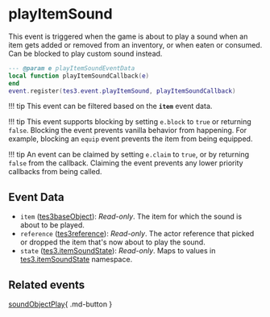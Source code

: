 # playItemSound
<div class="search_terms" style="display: none">playitemsound</div>

<!---
	This file is autogenerated. Do not edit this file manually. Your changes will be ignored.
	More information: https://github.com/MWSE/MWSE/tree/master/docs
-->

This event is triggered when the game is about to play a sound when an item gets added or removed from an inventory, or when eaten or consumed. Can be blocked to play custom sound instead.

```lua
--- @param e playItemSoundEventData
local function playItemSoundCallback(e)
end
event.register(tes3.event.playItemSound, playItemSoundCallback)
```

!!! tip
	This event can be filtered based on the **`item`** event data.

!!! tip
	This event supports blocking by setting `e.block` to `true` or returning `false`. Blocking the event prevents vanilla behavior from happening. For example, blocking an `equip` event prevents the item from being equipped.

!!! tip
	An event can be claimed by setting `e.claim` to `true`, or by returning `false` from the callback. Claiming the event prevents any lower priority callbacks from being called.

## Event Data

* `item` ([tes3baseObject](../types/tes3baseObject.md)): *Read-only*. The item for which the sound is about to be played.
* `reference` ([tes3reference](../types/tes3reference.md)): *Read-only*. The actor reference that picked or dropped the item that's now about to play the sound.
* `state` ([tes3.itemSoundState](../references/item-sound-states.md)): *Read-only*. Maps to values in [tes3.itemSoundState](https://mwse.github.io/MWSE/references/item-sound-states/) namespace.


## Related events

[soundObjectPlay](./soundObjectPlay.md){ .md-button }

